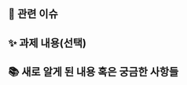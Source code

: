 ## 📌 관련 이슈
<!-- 관련있는 이슈 번호(#000)을 적어주세요.
  해당 pull request merge와 함께 이슈를 닫으려면
  closed #Issue_number를 적어주세요 -->

## ✨ 과제 내용(선택)
<!-- 과제에 대한 설명을 적어주세요 -->

## 📚 새로 알게 된 내용 혹은 궁금한 사항들
<!-- 참고할 사항이 있다면 적어주세요 -->
